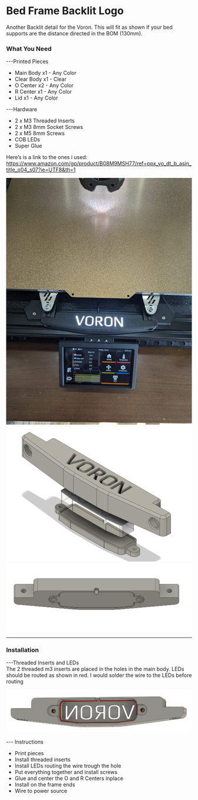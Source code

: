 # Bed Frame Backlit Logo #  
  

  
Another Backlit detail for the Voron. This will fit as shown if your bed supports are the distance directed in the BOM (130mm).

### What You Need ###  
---Printed Pieces  
- Main Body x1 - Any Color  
- Clear Body x1 - Clear  
- O Center x2 - Any Color  
- R Center x1 - Any Color  
- Lid x1 - Any Color  
  
  
---Hardware  
- 2 x M3 Threaded Inserts   
- 2 x M3 8mm Socket Screws  
- 2 x M5 8mm Screws
- COB LEDs  
- Super Glue 
  


Here’s is a link to the ones i used:    
https://www.amazon.com/gp/product/B08M9MSH77/ref=ppx_yo_dt_b_asin_title_o04_s07?ie=UTF8&th=1


![Actual.png](https://github.com/Demitryk/Voron2.4-Mods/blob/b716d91e5bcfeaeb5fd862961c20eeda7a3b2353/Bed_Frame_Backlit_Logo/Images/actual.jpg?raw=true) 
![Exploded.png](https://github.com/Demitryk/Voron2.4-Mods/blob/b716d91e5bcfeaeb5fd862961c20eeda7a3b2353/Bed_Frame_Backlit_Logo/Images/Break%20down.PNG?raw=true) 
![Bottom.png](https://github.com/Demitryk/Voron2.4-Mods/blob/b716d91e5bcfeaeb5fd862961c20eeda7a3b2353/Bed_Frame_Backlit_Logo/Images/Bottom.PNG?raw=true) 


___________________________________________________________________________________________________________________________________________
### Installation ###  

---Threaded Inserts and LEDs  
The 2 threaded m3 inserts are placed in the holes in the main body. LEDs should be routed as shown in red. I would solder the wire to the LEDs before routing

![Threaded.png](https://github.com/Demitryk/Voron2.4-Mods/blob/59763850bf3808abb3dda86c587c4215e83befa6/Bed_Frame_Backlit_Logo/Images/LED.PNG?raw=true)  
    
    
--- Instructions  
- Print pieces   
- Install threaded inserts  
- Install LEDs routing the wire trough the hole  
- Put everything together and install screws
- Glue and center the O and R Centers inplace  
- Install on the frame ends  
- Wire to power source  

